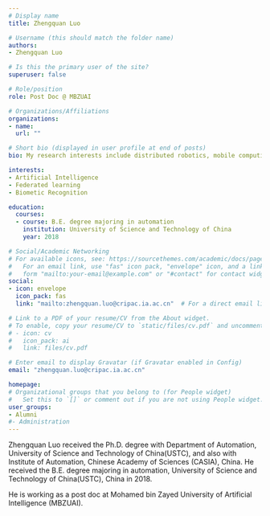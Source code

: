 ```yaml
---
# Display name
title: Zhengquan Luo

# Username (this should match the folder name)
authors:
- Zhengquan Luo

# Is this the primary user of the site?
superuser: false

# Role/position
role: Post Doc @ MBZUAI 

# Organizations/Affiliations
organizations:
- name: 
  url: ""

# Short bio (displayed in user profile at end of posts)
bio: My research interests include distributed robotics, mobile computing and programmable matter.

interests:
- Artificial Intelligence
- Federated learning
- Biometic Recognition

education:
  courses:
  - course: B.E. degree majoring in automation
    institution: University of Science and Technology of China
    year: 2018

# Social/Academic Networking
# For available icons, see: https://sourcethemes.com/academic/docs/page-builder/#icons
#   For an email link, use "fas" icon pack, "envelope" icon, and a link in the
#   form "mailto:your-email@example.com" or "#contact" for contact widget.
social:
- icon: envelope
  icon_pack: fas
  link: "mailto:zhengquan.luo@cripac.ia.ac.cn"  # For a direct email link, use "mailto:test@example.org".

# Link to a PDF of your resume/CV from the About widget.
# To enable, copy your resume/CV to `static/files/cv.pdf` and uncomment the lines below.
# - icon: cv
#   icon_pack: ai
#   link: files/cv.pdf

# Enter email to display Gravatar (if Gravatar enabled in Config)
email: "zhengquan.luo@cripac.ia.ac.cn"

homepage:
# Organizational groups that you belong to (for People widget)
#   Set this to `[]` or comment out if you are not using People widget.
user_groups:
- Alumni
#- Administration
---
```

Zhengquan Luo received the Ph.D. degree with Department of Automation, University of Science and Technology of China(USTC), and also with Institute of Automation, Chinese Academy of Sciences (CASIA), China. He received the B.E. degree majoring in automation, University of Science and Technology of China(USTC), China in 2018.

He is working as a post doc at Mohamed bin Zayed University of Artificial Intelligence (MBZUAI).